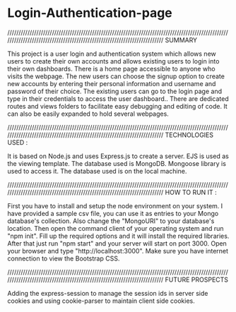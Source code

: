 # Login-Authentication-page

/////////////////////////////////////////////////////////////////////////////////////////////////////////////////////////////////////////////////////////////////////////
SUMMARY

This project is a user login and authentication system which allows new users to create their own accounts and allows existing users to login into their own dashboards.
There is a home page accessible to anyone who visits the webpage. The new users can choose the signup option to create new accounts by entering their personal information and username and password of their choice.
The existing users can go to the login page and type in their credentials to access the user dashboard..
There are dedicated routes and views folders to facilitate easy debugging and editing of code. It can also be easily expanded to hold several webpages.

/////////////////////////////////////////////////////////////////////////////////////////////////////////////////////////////////////////////////////////////////////////
TECHNOLOGIES USED :

It is based on Node.js and uses Express.js to create a server. EJS is used as the viewing template. 
The database used is MongoDB. Mongoose library is used to access it. The database used is on the local machine.

/////////////////////////////////////////////////////////////////////////////////////////////////////////////////////////////////////////////////////////////////////////
HOW TO RUN IT : 

First you have to install and setup the node environment on your system.
I have provided a sample csv file, you can use it as entries to your Mongo database's collection.
Also change the "MongoURI" to your database's location.
Then open the command client of your operating system and run "npm init".
Fill up the required options and it will install the required libraries.
After that just run "npm start" and your server will start on port 3000.
Open your browser and type "http://localhost:3000".
Make sure you have internet connection to view the Bootstrap CSS.

/////////////////////////////////////////////////////////////////////////////////////////////////////////////////////////////////////////////////////////////////////////
FUTURE PROSPECTS

Adding the express-session to manage the session ids in server side cookies and using cookie-parser to maintain client side cookies.
